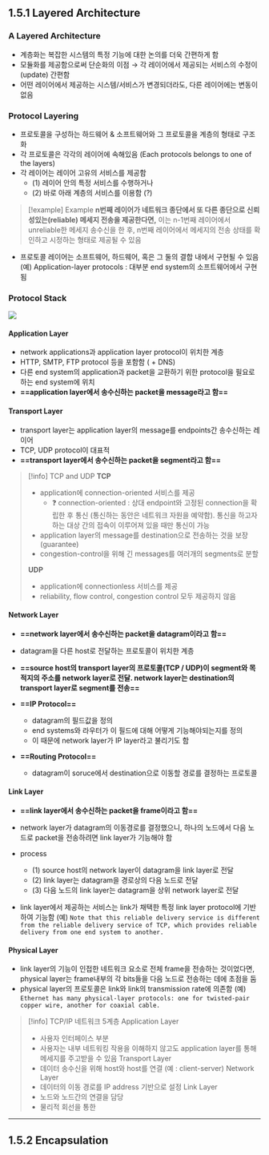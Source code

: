 ## 1.5.1 Layered Architecture
### A Layered Architecture
- 계층화는 복잡한 시스템의 특정 기능에 대한 논의를 더욱 간편하게 함
- 모듈화를 제공함으로써 단순화의 이점 → 각 레이어에서 제공되는 서비스의 수정이(update) 간편함
- 어떤 레이어에서 제공하는 시스템/서비스가 변경되더라도, 다른 레이어에는 변동이 없음

### Protocol Layering
- 프로토콜을 구성하는 하드웨어 & 소프트웨어와 그 프로토콜을 계층의 형태로 구조화
- 각 프로토콜은 각각의 레이어에 속해있음 (Each protocols belongs to one of the layers)
- 각 레이어는 레이어 고유의 서비스를 제공함
	- (1) 레이어 안의 특정 서비스를 수행하거나
	- (2) 바로 아래 계층의 서비스를 이용함 (?)

>[!example] Example
>**n번째 레이어가 네트워크 종단에서 또 다른 종단으로 신뢰성있는(reliable) 메세지 전송을 제공한다면,**
>이는 n-1번째 레이어에서 unreliable한 메세지 송수신을 한 후, n번째 레이어에서 메세지의 전송 상태를 확인하고 시정하는 형태로 제공될 수 있음

- 프로토콜 레이어는 소프트웨어, 하드웨어, 혹은 그 둘의 결합 내에서 구현될 수 있음
	(예) Application-layer protocols : 대부분 end system의 소프트웨어에서 구현됨

### Protocol Stack
![](https://i.imgur.com/AFBoWJQ.png)

#### Application Layer
- network applications과 application layer protocol이 위치한 계층
- HTTP, SMTP, FTP protocol 등을 포함함 ( + DNS)
- 다른 end system의 application과 packet을 교환하기 위한 protocol을 필요로 하는 end system에 위치
- **==application layer에서 송수신하는 packet을 message라고 함==**

#### Transport Layer
- transport layer는 application layer의 message를 endpoints간 송수신하는 레이어
- TCP, UDP protocol이 대표적
- **==transport layer에서 송수신하는 packet을 segment라고 함==**

>[!info] TCP and UDP
>**TCP**
>- application에 connection-oriented 서비스를 제공
>	- ❓ connection-oriented : 상대 endpoint와 고정된 connection을 확립한 후 통신 (통신하는 동안은 네트워크 자원을 예약함). 통신을 하고자 하는 대상 간의 접속이 이루어져 있을 때만 통신이 가능
>- application layer의 message를 destination으로 전송하는 것을 보장(guarantee)
>- congestion-control을 위해 긴 messages를 여러개의 segments로 분할
>
>**UDP**
>- application에 connectionless 서비스를 제공
>- reliability, flow control, congestion control 모두 제공하지 않음

#### Network Layer
- **==network layer에서 송수신하는 packet을 datagram이라고 함==**
- datagram을 다른 host로 전달하는 프로토콜이 위치한 계층
- **==source host의 transport layer의 프로토콜(TCP / UDP)이 segment와 목적지의 주소를 network layer로 전달. network layer는 destination의 transport layer로 segment를 전송==**
- **==IP Protocol==**
	- datagram의 필드값을 정의
	- end systems와 라우터가 이 필드에 대해 어떻게 기능해야되는지를 정의
	- 이 때문에 network layer가 IP layer라고 불리기도 함

- **==Routing Protocol==**
	- datagram이 soruce에서 destination으로 이동할 경로를 결정하는 프로토콜

#### Link Layer
- **==link layer에서 송수신하는 packet을 frame이라고 함==**
- network layer가 datagram의 이동경로를 결정했으니, 하나의 노드에서 다음 노드로 packet을 전송하려면 link layer가 기능해야 함
- process
	- (1) source host의 network layer이 datagram을 link layer로 전달
	- (2) link layer는 datagram을 경로상의 다음 노드로 전달
	- (3) 다음 노드의 link layer는 datagram을 상위 network layer로 전달

- link layer에서 제공하는 서비스는 link가 채택한 특정 link layer protocol에 기반하여 기능함
	(예) `Note that this reliable delivery service is different from the reliable delivery service of TCP, which provides reliable delivery from one end system to another.`

#### Physical Layer
- link layer의 기능이 인접한 네트워크 요소로 전체 frame을 전송하는 것이었다면, physical layer는 frame내부의 각 bits들을 다음 노드로 전송하는 데에 초점을 둠
- physical layer의 프로토콜은 link와 link의 transmission rate에 의존함
	(예) `Ethernet has many physical-layer protocols: one for twisted-pair copper wire, another for coaxial cable.`

>[!info] TCP/IP 네트워크 5계층
>Application Layer
>- 사용자 인터페이스 부분
>- 사용자는 내부 네트워킹 작용을 이해하지 않고도 application layer를 통해 메세지를 주고받을 수 있음
>Transport Layer
>- 데이터 송수신을 위해 host와 host를 연결 (예 : client-server)
>Network Layer
>- 데이터의 이동 경로를 IP address 기반으로 설정
>Link Layer
>- 노드와 노드간의 연결을 담당
>- 물리적 회선을 통한 


<hr>


## 1.5.2 Encapsulation
